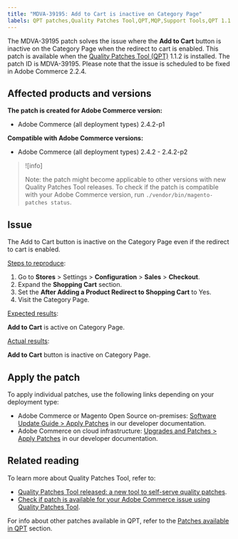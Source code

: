 ```yaml
---
title: "MDVA-39195: Add to Cart is inactive on Category Page"
labels: QPT patches,Quality Patches Tool,QPT,MQP,Support Tools,QPT 1.1.2,Magento,Adobe Commerce,on-premises,cloud infrastructure,Add to Cart,redirect,inactive,Category Page,2.4.2,2.4.2-p1,2.4.2-p2
---
```


The MDVA-39195 patch solves the issue where the **Add to Cart** button is inactive on the Category Page when the redirect to cart is enabled. This patch is available when the [Quality Patches Tool (QPT)](https://support.magento.com/hc/en-us/articles/360047139492) 1.1.2 is installed. The patch ID is MDVA-39195. Please note that the issue is scheduled to be fixed in Adobe Commerce 2.2.4.

## Affected products and versions

**The patch is created for Adobe Commerce version:**

* Adobe Commerce (all deployment types) 2.4.2-p1

**Compatible with Adobe Commerce versions:**

* Adobe Commerce (all deployment types) 2.4.2 - 2.4.2-p2

>![info]
>
>Note: the patch might become applicable to other versions with new Quality Patches Tool releases. To check if the patch is compatible with your Adobe Commerce version, run `./vendor/bin/magento-patches status`.

## Issue

The Add to Cart button is inactive on the Category Page even if the redirect to cart is enabled.

<ins>Steps to reproduce</ins>:

1. Go to **Stores** > Settings > **Configuration** > **Sales** > **Checkout**.
1. Expand the **Shopping Cart** section.
1. Set the **After Adding a Product Redirect to Shopping Cart** to Yes.
1. Visit the Category Page.

<ins>Expected results</ins>:

**Add to Cart** is active on Category Page.

<ins>Actual results</ins>:

**Add to Cart** button is inactive on Category Page.

## Apply the patch

To apply individual patches, use the following links depending on your deployment type:

* Adobe Commerce or Magento Open Source on-premises: [Software Update Guide > Apply Patches](https://devdocs.magento.com/guides/v2.4/comp-mgr/patching/mqp.html) in our developer documentation.
* Adobe Commerce on cloud infrastructure: [Upgrades and Patches > Apply Patches](https://devdocs.magento.com/cloud/project/project-patch.html) in our developer documentation.

## Related reading

To learn more about Quality Patches Tool, refer to:

* [Quality Patches Tool released: a new tool to self-serve quality patches](https://support.magento.com/hc/en-us/articles/360047139492).
* [Check if patch is available for your Adobe Commerce issue using Quality Patches Tool](https://support.magento.com/hc/en-us/articles/360047125252).

For info about other patches available in QPT, refer to the [Patches available in QPT](https://support.magento.com/hc/en-us/sections/360010506631-Patches-available-in-MQP-tool-) section.
